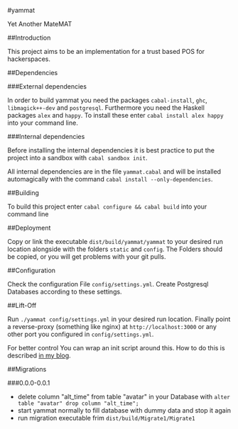 #yammat

Yet Another MateMAT

##Introduction

This project aims to be an implementation for a trust based POS for hackerspaces.

##Dependencies

###External dependencies

In order to build yammat you need the packages `cabal-install`, `ghc`, `libmagick++-dev` and `postgresql`. Furthermore you need the Haskell packages `alex` and `happy`. To install these enter `cabal install alex happy` into your command line.

###Internal dependencies

Before installing the internal dependencies it is best practice to put the project into a sandbox with `cabal sandbox init`.

All internal dependencies are in the file `yammat.cabal` and will be installed automagically with the command `cabal install --only-dependencies`.

##Building

To build this project enter `cabal configure && cabal build` into your command line

##Deployment

Copy or link the executable `dist/build/yammat/yammat` to your desired run location alongside with the folders `static` and `config`. The Folders should be copied, or you will get problems with your git pulls.

##Configuration

Check the configuration File `config/settings.yml`. Create Postgresql Databases according to these settings.

##Lift-Off

Run `./yammat config/settings.yml` in your desired run location. Finally point a reverse-proxy (something like nginx) at `http://localhost:3000` or any other port you configured in `config/settings.yml`.

For better control You can wrap an init script around this. How to do this is described [in my blog][blog].

[blog]: http://nek0.eu/posts/2014-10-23-Daemonize-a-yesod-app.html

##Migrations

###0.0.0-0.0.1

* delete column "alt_time" from table "avatar" in your Database with `alter table "avatar" drop column "alt_time";`
* start yammat normally to fill database with dummy data and stop it again
* run migration executable frim `dist/build/Migrate1/Migrate1`
